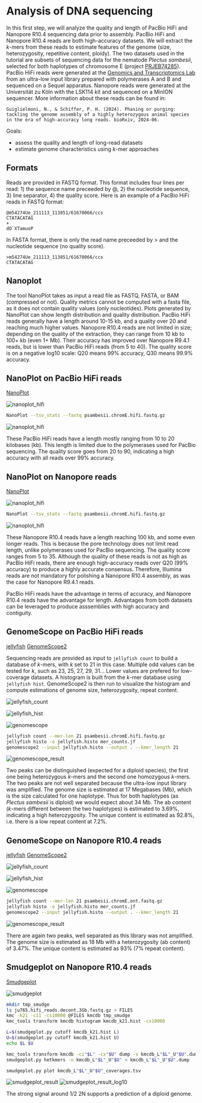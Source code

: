 # Analysis of DNA sequencing

In this first step, we will analyze the quality and length of PacBio HiFi and Nanopore R10.4 sequencing data prior to assembly. PacBio HiFi and Nanopore R10.4 reads are both high-accuracy datasets. We will extract the *k*-mers from these reads to estimate features of the genome (size, heterozygosity, repetitive content, ploidy). The two datasets used in the tutorial are subsets of sequencing data for the nematode *Plectus sambesii*, selected for both haplotypes of chromosome E (project [PRJEB74285](https://www.ebi.ac.uk/ena/browser/view/PRJEB74285)). PacBio HiFi reads were generated at the [Genomics and Transcriptomics Lab](https://www.gtl.hhu.de/) from an ultra-low input library prepared with polymerases A and B and sequenced on a Sequel apparatus. Nanopore reads were generated at the Universität zu Köln with the LSK114 kit and sequenced on a MinION sequencer. More information about these reads can be found in:

```
Guiglielmoni, N., & Schiffer, P. H. (2024). Phasing or purging: tackling the genome assembly of a highly heterozygous animal species in the era of high-accuracy long reads. bioRxiv, 2024-06.
```

Goals:
* assess the quality and length of long-read datasets
* estimate genome characteristics using *k*-mer approaches

## Formats

Reads are provided in FASTQ format. This format includes four lines per read: 1) the sequence name preceeded by \@, 2) the nucleotide sequence, 3) line separator, 4) the quality score. Here is an example of a PacBio HiFi reads in FASTQ format:

```
@m54274Ue_211113_113851/61670066/ccs
CTATACATAG
+
dO`XTamuoP
```

In FASTA format, there is only the read name preceeded by \> and the nucleotide sequence (no quality score).

```
>m54274Ue_211113_113851/61670066/ccs
CTATACATAG
```

## Nanoplot 

The tool NanoPlot takes as input a read file as FASTQ, FASTA, or BAM (compressed or not). Quality metrics cannot be computed with a fasta file, as it does not contain quality values (only nucleotides). Plots generated by NanoPlot can show length distribution and quality distribution. PacBio HiFi reads generally have a length around 10-15 kb, and a quality over 20 and reaching much higher values. Nanopore R10.4 reads are not limited in size; depending on the quality of the extraction, they can range from 10 kb to 100+ kb (even 1+ Mb). Their accuracy has improved over Nanopore R9.4.1 reads, but is lower than PacBio HiFi reads (from 5 to 40). The quality score is on a negative log10 scale: Q20 means 99\% accuracy, Q30 means 99.9\% accuracy.

## NanoPlot on PacBio HiFi reads

[NanoPlot](https://github.com/wdecoster/NanoPlot)

![nanoplot_hifi](s1_pic/galaxy.nanoplot_hifi.png)

```sh
NanoPlot --tsv_stats --fastq psambesii.chromE.hifi.fastq.gz
```

![nanoplot_hifi](s1_pic/psambesii.nanoplot_hifi.png)

These PacBio HiFi reads have a length mostly ranging from 10 to 20 kilobases (kb). This length is limited due to the polymerases used for PacBio sequencing. The quality score goes from 20 to 90, indicating a high accuracy with all reads over 99\% accuracy.

## NanoPlot on Nanopore reads

[NanoPlot](https://github.com/wdecoster/NanoPlot)

![nanoplot_hifi](s1_pic/galaxy.nanoplot_ont.png)

```sh
NanoPlot --tsv_stats --fastq psambesii.chromE.hifi.fastq.gz
```

![nanoplot_hifi](s1_pic/psambesii.nanoplot_ont.png)

These Nanopore R10.4 reads have a length reaching 100 kb, and some even longer reads. This is because the pore technology does not limit read length, unlike polymerases used for PacBio sequencing. The quality score ranges from 5 to 35. Although the quality of these reads is not as high as PacBio HiFi reads, there are enough high-accuracy reads over Q20 (99\% accuracy) to produce a highly accurate consensus. Therefore, Illumina reads are not mandatory for polishing a Nanopore R10.4 assembly, as was the case for Nanopore R9.4.1 reads.

PacBio HiFi reads have the advantage in terms of accuracy, and Nanopore R10.4 reads have the advantage for length. Advantages from both datasets can be leveraged to produce asssemblies with high accuracy and contiguity. 

## GenomeScope on PacBio HiFi reads

[jellyfish](https://github.com/gmarcais/Jellyfish)
[GenomeScope2](https://github.com/tbenavi1/genomescope2.0)

Sequencing reads are provided as input to `jellyfish count` to build a database of *k*-mers, with *k* set to 21 in this case. Multiple odd values can be tested for *k*, such as 23, 25, 27, 29, 31... Lower values are prefered for low-coverage datasets. A histogram is built from the *k*-mer database using `jellyfish hist`. GenomeScope2 is then run to visualize the histogram and compute estimations of genome size, heterozygosity, repeat content. 

![jellyfish_count](s1_pic/galaxy.jellyfish_count_hifi.png) 

![jellyfish_hist](s1_pic/galaxy.jellyfish_hist.png) 

![genomescope](s1_pic/genomescope_hifi.png) 

```sh
jellyfish count --mer-len 21 psambesii.chromE.hifi.fastq.gz
jellyfish histo -o jellyfish.histo mer_counts.jf
genomescope2 --input jellyfish.histo --output . --kmer_length 21
```

![genomescope_result](s1_pic/psambesii.genomescope_hifi.linear_plot.png)

Two peaks can be distinguished (expected for a diploid species), the first one being heterozygous *k*-mers and the second one homozygous *k*-mers. The two peaks are not well separated because the ultra-low input library was amplified. The genome size is estimated at 17 Megabases (Mb), which is the size calculated for one haplotype. Thus for both haplotypes (as *Plectus sambesii* is diploid) we would expect about 34 Mb. The ab content (*k*-mers different between the two haplotypes) is estimated to 3.69\%, indicating a high heterozygosity. The unique content is estimated as 92.8\%, i.e. there is a low repeat content at 7.2\%. 

## GenomeScope on Nanopore R10.4 reads

[jellyfish](https://github.com/gmarcais/Jellyfish)
[GenomeScope2](https://github.com/tbenavi1/genomescope2.0)

![jellyfish_count](s1_pic/galaxy.jellyfish_count_ont.png) 

![jellyfish_hist](s1_pic/galaxy.jellyfish_hist.png) 

![genomescope](s1_pic/genomescope_hifi.png) 

```sh
jellyfish count --mer-len 21 psambesii.chromE.ont.fastq.gz
jellyfish histo -o jellyfish.histo mer_counts.jf
genomescope2 --input jellyfish.histo --output . --kmer_length 21
```

![genomescope_result](s1_pic/psambesii.genomescope_ont.linear_plot.png)

There are again two peaks, well separated as this library was not amplified. The genome size is estimated as 18 Mb with a heterozygosity (ab content) of 3.47\%. The unique content is estimated as 93\% (7% repeat content). 

## Smudgeplot on Nanopore R10.4 reads

[Smudgeplot](https://github.com/KamilSJaron/smudgeplot)

![smudgeplot](s1_pic/galaxy.smudgeplot_ont.png)

```sh
mkdir tmp_smudge
ls ju765.hifi_reads.decont.3Gb.fastq.gz > FILES
kmc -k21 -ci1 -cs10000 @FILES kmcdb tmp_smudge
kmc_tools transform kmcdb histogram kmcdb_k21.hist -cx10000

L=$(smudgeplot.py cutoff kmcdb_k21.hist L)
U=$(smudgeplot.py cutoff kmcdb_k21.hist U)
echo $L $U

kmc_tools transform kmcdb -ci"$L" -cx"$U" dump -s kmcdb_L"$L"_U"$U".dump
smudgeplot.py hetkmers -o kmcdb_L"$L"_U"$U" < kmcdb_L"$L"_U"$U".dump

smudgeplot.py plot kmcdb_L"$L"_U"$U"_coverages.tsv
```

![smudgeplot_result](s1_pic/smudgeplot_smudgeplot.png)
![smudgeplot_result_log10](s1_pic/smudgeplot_smudgeplot_log10.png)

The strong signal around 1/2 2N supports a prediction of a diploid genome.

